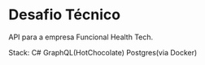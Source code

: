 <h1>Desafio Técnico</h1>

API para a empresa Funcional Health Tech.

Stack:
C#
GraphQL(HotChocolate)
Postgres(via Docker)
